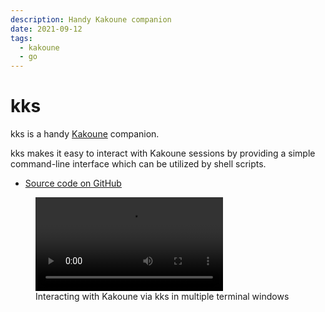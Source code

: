 ```yaml
---
description: Handy Kakoune companion
date: 2021-09-12
tags:
  - kakoune
  - go
---
```


# kks

kks is a handy [Kakoune](https://kakoune.org) companion.

kks makes it easy to interact with Kakoune sessions by providing a simple
command-line interface which can be utilized by shell scripts.

- [Source code on GitHub](https://github.com/kkga/kks)

<figure class="full-bleed">
  <video controls autoplay><source src='/img/projects/kks.mp4'></video>
  <figcaption>Interacting with Kakoune via kks in multiple terminal windows</figcaption>
</figure>
